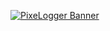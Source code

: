 [![PixeLogger Banner](https://user-images.githubusercontent.com/89854127/213686835-16c118d2-d724-4ef8-a534-df1032a4caf1.jpg)](https://user-images.githubusercontent.com/89854127/213686835-16c118d2-d724-4ef8-a534-df1032a4caf1.jpg)
